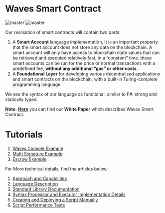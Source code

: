 # Waves Smart Contract

![master](https://img.shields.io/badge/TESTNET-available-4bc51d.svg) ![master](https://img.shields.io/badge/node->%3D0.12.0-4bc51d.svg)

Our realisation of smart contracts will contain two parts:

1. A **Smart Account** language implementation, It is an important property that the smart account does not store any data on the blockchain. A smart account will only have access to blockchain state values that can be retrieved and executed relatively fast, in a “constant” time. these smart accounts can be run for the price of normal transactions with a predefined fee, **without any additional “gas” or other costs**.
2. A **Foundational Layer** for developing various decentralised applications and smart contracts on the blockchain, with a built-in Turing-complete programming language.

We see the syntax of our language as functional, similar to F\#: strong and statically typed.

**Note.** [**Here**](https://wavesplatform.com/files/docs/white_paper_waves_smart_contracts.pdf) you can find our **White Paper** which describes Waves Smart Contract.

# Tutorials

1. [Waves Console Example](https://www.youtube.com/watch?v=QWaZjpiQtHA&feature=youtu.be)
2. [Multi Signature Example](https://www.youtube.com/watch?v=oRmnERIBKzY&feature=youtu.be)
3. [Escrow Example](https://youtu.be/0Ic--oQIQhU)



For More technical details, find the articles below:

1. [Approach and Capabilities](./waves-contracts-language-description/approach-and-capabilities.md)
2. [Language Description](waves-contracts-language-description/language-description.md)
3. [Standard Library Documentation](waves-contracts-language-description/standart-library.md)
4. [Syntax Processor and Executor Implementation Details](waves-contracts-language-description/implementation-details.md)
5. [Creating and Deploying a Script Manually](/technical-details/waves-contracts-language-description/creating-and-deploying-a-script-manually.md)
6. [Script Performance Tests](/technical-details/waves-contracts-language-description/script-performance-tests.md)



